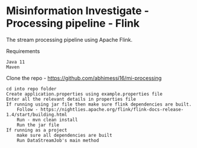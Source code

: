 # Misinformation Investigate - Processing pipeline - Flink

The stream processing pipeline using Apache Flink.

Requirements

    Java 11
    Maven

Clone the repo - https://github.com/abhimessi16/mi-processing

    cd into repo folder
    Create application.properties using example.properties file
    Enter all the relevant details in properties file
    If running using jar file then make sure flink dependencies are built.
        Follow - https://nightlies.apache.org/flink/flink-docs-release-1.4/start/building.html
        Run - mvn clean install
        Run the jar file
    If running as a project
        make sure all dependencies are built
        Run DataStreamJob's main method
